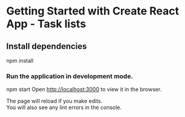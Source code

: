 # Getting Started with Create React App - Task lists

## Install dependencies

npm install

### Run the application in development mode.

npm start
Open [http://localhost:3000](http://localhost:3000) to view it in the browser.

The page will reload if you make edits.\
You will also see any lint errors in the console.

